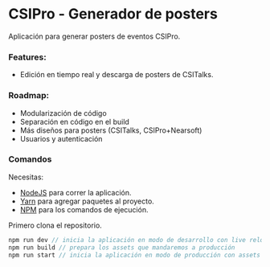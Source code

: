 # CSIPro - Generador de posters
Aplicación para generar posters de eventos CSIPro.

### Features:
- Edición en tiempo real y descarga de posters de CSITalks.

### Roadmap:
- Modularización de código
- Separación en código en el build
- Más diseños para posters (CSITalks, CSIPro+Nearsoft)
- Usuarios y autenticación

### Comandos
Necesitas:
- [NodeJS](https://nodejs.org/en/) para correr la aplicación.
- [Yarn](https://yarnpkg.com/) para agregar paquetes al proyecto.
- [NPM](https://npmjs.org) para los comandos de ejecución.

Primero clona el repositorio.
```js
npm run dev // inicia la aplicación en modo de desarrollo con live reload de js y css
npm run build // prepara los assets que mandaremos a producción
npm run start // inicia la aplicación en modo de producción con assets optimizados
```